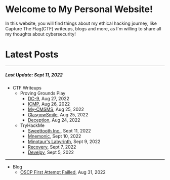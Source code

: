 # Welcome to My Personal Website!

In this website, you will find things about my ethical hacking journey, like Capture The Flag(CTF) writeups, blogs and more, as I'm willing to share all my thoughts about cybersecurity!

# Latest Posts

* * *
##### Last Update: Sept 11, 2022

- CTF Writeups
	- Proving Grounds Play
		- [DC-9](https://siunam321.github.io/ctf/pgplay/DC-9/), Aug 27, 2022
		- [ICMP](https://siunam321.github.io/ctf/pgplay/ICMP/), Aug 26, 2022
		- [My-CMSMS](https://siunam321.github.io/ctf/pgplay/My-CMSMS/), Aug 25, 2022
		- [GlasgowSmile](https://siunam321.github.io/ctf/pgplay/GlasgowSmile/), Aug 25, 2022
		- [Deception](https://siunam321.github.io/ctf/pgplay/Deception/), Aug 24, 2022
	- TryHackMe
		- [Sweettooth Inc.](https://siunam321.github.io/ctf/tryhackme/Sweettooth-Inc./), Sept 11, 2022
		- [Mnemonic](https://siunam321.github.io/ctf/tryhackme/Mnemonic/), Sept 10, 2022
		- [Minotaur's Labyrinth](https://siunam321.github.io/ctf/tryhackme/Minotaur's-Labyrinth/), Sept 9, 2022
		- [Recovery](https://siunam321.github.io/ctf/tryhackme/Recovery/), Sept 7, 2022
		- [Develpy](https://siunam321.github.io/ctf/tryhackme/Develpy/), Sept 5, 2022
		
* * *
- Blog
	- [OSCP First Attempt Failled](https://siunam321.github.io/blog/2022-08-31-OSCP-First-Attempt-Failled), Aug 31, 2022

